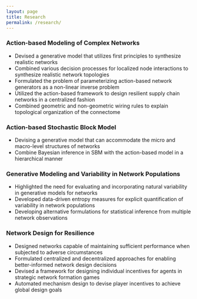 ```yaml
---
layout: page
title: Research
permalink: /research/
---
```

### Action-based Modeling of Complex Networks

- Devised a generative model that utilizes first principles to synthesize realistic networks
- Combined various decision processes for localized node interactions to synthesize realistic network topologies
- Formulated the problem of parameterizing action-based network generators as a non-linear inverse problem
- Utilized the action-based framework to design resilient supply chain networks in a centralized fashion
- Combined geometric and non-geometric wiring rules to explain topological organization of the connectome

### Action-based Stochastic Block Model

- Devising a generative model that can accommodate the micro and macro-level structures of networks
- Combine Bayesian inference in SBM with the action-based model in a hierarchical manner

### Generative Modeling and Variability in Network Populations
    
- Highlighted the need for evaluating and incorporating natural variability in generative models for networks
- Developed data-driven entropy measures for explicit quantification of variability in network populations
- Developing alternative formulations for statistical inference from multiple network observations

### Network Design for Resilience

- Designed networks capable of maintaining sufficient performance when subjected to adverse circumstances
- Formulated centralized and decentralized approaches for enabling better-informed network design decisions
- Devised a framework for designing individual incentives for agents in strategic network formation games
- Automated mechanism design to devise player incentives to achieve global design goals